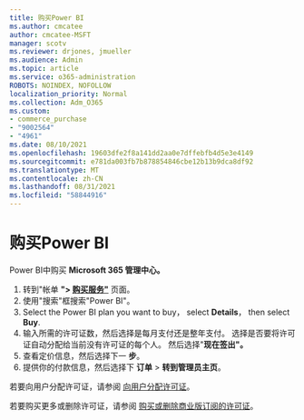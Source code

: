 ```yaml
---
title: 购买Power BI
ms.author: cmcatee
author: cmcatee-MSFT
manager: scotv
ms.reviewer: drjones, jmueller
ms.audience: Admin
ms.topic: article
ms.service: o365-administration
ROBOTS: NOINDEX, NOFOLLOW
localization_priority: Normal
ms.collection: Adm_O365
ms.custom:
- commerce_purchase
- "9002564"
- "4961"
ms.date: 08/10/2021
ms.openlocfilehash: 19603dfe2f8a141dd2aa0e7dffebfb4d5e3e4149
ms.sourcegitcommit: e781da003fb7b878854846cbe12b13b9dca8df92
ms.translationtype: MT
ms.contentlocale: zh-CN
ms.lasthandoff: 08/31/2021
ms.locfileid: "58844916"
---
```

# <a name="purchase-power-bi"></a>购买Power BI

Power BI中购买 **Microsoft 365 管理中心。**

1. 转到"帐单 **"> [购买服务"](https://go.microsoft.com/fwlink/p/?linkid=868433)** 页面。
2. 使用"搜索"框搜索"Power BI"。
3. Select the Power BI plan you want to buy， select **Details**， then select **Buy**.
4. 输入所需的许可证数，然后选择是每月支付还是整年支付。 选择是否要将许可证自动分配给当前没有许可证的每个人。 然后选择"**现在签出"。**
5. 查看定价信息，然后选择下一 **步**。
6. 提供你的付款信息，然后选择下 **订单**  >  **转到管理员主页**。

若要向用户分配许可证，请参阅 [向用户分配许可证](https://docs.microsoft.com/microsoft-365/admin/manage/assign-licenses-to-users)。

若要购买更多或删除许可证，请参阅 [购买或删除商业版订阅的许可证](https://docs.microsoft.com/microsoft-365/commerce/licenses/buy-licenses)。